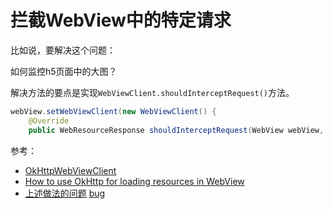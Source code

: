 
# 拦截WebView中的特定请求
比如说，要解决这个问题：

如何监控h5页面中的大图？

解决方法的要点是实现`WebViewClient.shouldInterceptRequest()`方法。

```java
webView.setWebViewClient(new WebViewClient() {
    @Override
    public WebResourceResponse shouldInterceptRequest(WebView webView, WebResourceRequest webResourceRequest) {}
```

参考：

+ [OkHttpWebViewClient](https://github.com/classycodeoss/nfc-sockets/blob/master/android/NFCSockets/app/src/main/java/com/classycode/nfcsockets/okhttp/OkHttpWebViewClient.java)
+ [How to use OkHttp for loading resources in WebView](http://artemzin.com/blog/use-okhttp-to-load-resources-for-webview/)
+ [上述做法的问题](https://artemzin.com/blog/android-webview-io/) [bug](https://github.com/bumptech/glide/issues/3081)



